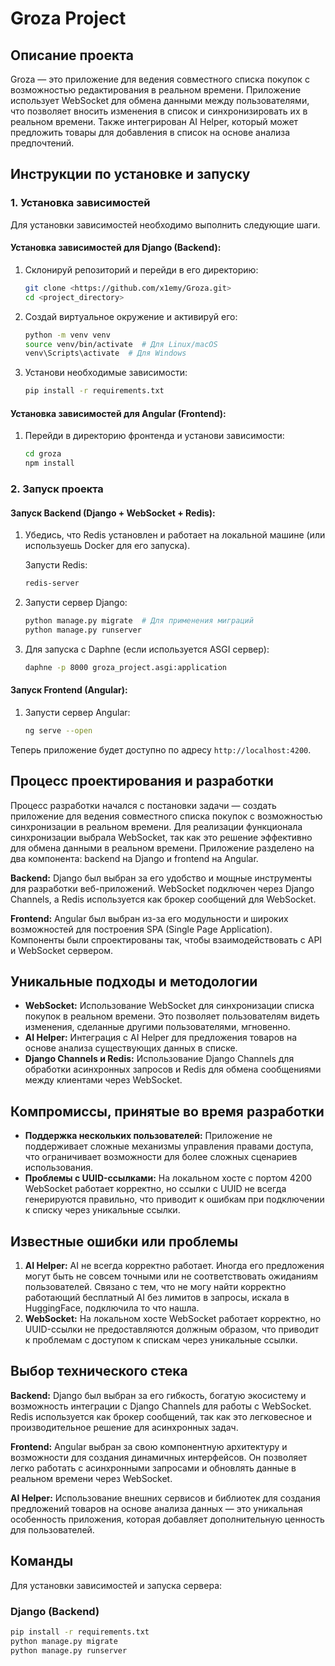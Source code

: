 # Groza Project

## Описание проекта

Groza — это приложение для ведения совместного списка покупок с возможностью редактирования в реальном времени. Приложение использует WebSocket для обмена данными между пользователями, что позволяет вносить изменения в список и синхронизировать их в реальном времени. Также интегрирован AI Helper, который может предложить товары для добавления в список на основе анализа предпочтений.

## Инструкции по установке и запуску

### 1. Установка зависимостей

Для установки зависимостей необходимо выполнить следующие шаги.

#### Установка зависимостей для Django (Backend):

1. Склонируй репозиторий и перейди в его директорию:
    ```bash
    git clone <https://github.com/x1emy/Groza.git>
    cd <project_directory>
    ```

2. Создай виртуальное окружение и активируй его:
    ```bash
    python -m venv venv
    source venv/bin/activate  # Для Linux/macOS
    venv\Scripts\activate  # Для Windows
    ```

3. Установи необходимые зависимости:
    ```bash
    pip install -r requirements.txt
    ```

#### Установка зависимостей для Angular (Frontend):

1. Перейди в директорию фронтенда и установи зависимости:
    ```bash
    cd groza
    npm install
    ```

### 2. Запуск проекта

#### Запуск Backend (Django + WebSocket + Redis):

1. Убедись, что Redis установлен и работает на локальной машине (или используешь Docker для его запуска).

    Запусти Redis:
    ```bash
    redis-server
    ```

2. Запусти сервер Django:
    ```bash
    python manage.py migrate  # Для применения миграций
    python manage.py runserver
    ```

3. Для запуска с Daphne (если используется ASGI сервер):
    ```bash
    daphne -p 8000 groza_project.asgi:application
    ```

#### Запуск Frontend (Angular):

1. Запусти сервер Angular:
    ```bash
    ng serve --open
    ```

Теперь приложение будет доступно по адресу `http://localhost:4200`.

## Процесс проектирования и разработки

Процесс разработки начался с постановки задачи — создать приложение для ведения совместного списка покупок с возможностью синхронизации в реальном времени. Для реализации функционала синхронизации выбрала WebSocket, так как это решение эффективно для обмена данными в реальном времени. Приложение разделено на два компонента: backend на Django и frontend на Angular.

**Backend:** Django был выбран за его удобство и мощные инструменты для разработки веб-приложений. WebSocket подключен через Django Channels, а Redis используется как брокер сообщений для WebSocket.

**Frontend:** Angular был выбран из-за его модульности и широких возможностей для построения SPA (Single Page Application). Компоненты были спроектированы так, чтобы взаимодействовать с API и WebSocket сервером.

## Уникальные подходы и методологии

- **WebSocket:** Использование WebSocket для синхронизации списка покупок в реальном времени. Это позволяет пользователям видеть изменения, сделанные другими пользователями, мгновенно.
- **AI Helper:** Интеграция с AI Helper для предложения товаров на основе анализа существующих данных в списке.
- **Django Channels и Redis:** Использование Django Channels для обработки асинхронных запросов и Redis для обмена сообщениями между клиентами через WebSocket.

## Компромиссы, принятые во время разработки

- **Поддержка нескольких пользователей:** Приложение не поддерживает сложные механизмы управления правами доступа, что ограничивает возможности для более сложных сценариев использования.
- **Проблемы с UUID-ссылками:** На локальном хосте с портом 4200 WebSocket работает корректно, но ссылки с UUID не всегда генерируются правильно, что приводит к ошибкам при подключении к списку через уникальные ссылки.

## Известные ошибки или проблемы

1. **AI Helper:** AI не всегда корректно работает. Иногда его предложения могут быть не совсем точными или не соответствовать ожиданиям пользователей. Связано с тем, что не могу найти корректно работающий бесплатный AI без лимитов в запросы, искала в HuggingFace, подключила то что нашла.
2. **WebSocket:** На локальном хосте WebSocket работает корректно, но UUID-ссылки не предоставляются должным образом, что приводит к проблемам с доступом к спискам через уникальные ссылки.

## Выбор технического стека

**Backend:** Django был выбран за его гибкость, богатую экосистему и возможность интеграции с Django Channels для работы с WebSocket. Redis используется как брокер сообщений, так как это легковесное и производительное решение для асинхронных задач.

**Frontend:** Angular выбран за свою компонентную архитектуру и возможности для создания динамичных интерфейсов. Он позволяет легко работать с асинхронными запросами и обновлять данные в реальном времени через WebSocket.

**AI Helper:** Использование внешних сервисов и библиотек для создания предложений товаров на основе анализа данных — это уникальная особенность приложения, которая добавляет дополнительную ценность для пользователей.

## Команды

Для установки зависимостей и запуска сервера:

### Django (Backend)
```bash
pip install -r requirements.txt
python manage.py migrate
python manage.py runserver
